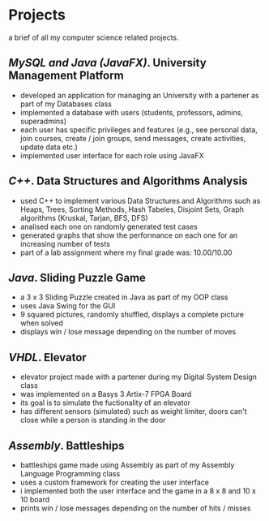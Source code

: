 # Projects
a brief of all my computer science related projects.
  
## *MySQL and Java (JavaFX)*. University Management Platform
  - developed an application for managing an University with a partener as part of my Databases class
  - implemented a database with users (students, professors, admins, superadmins)
  - each user has specific privileges and features (e.g., see personal data, join courses, create / join groups, send messages, create activities, update data etc.)
  - implemented user interface for each role using JavaFX

## *C++*. Data Structures and Algorithms Analysis
  - used C++ to implement various Data Structures and Algorithms such as Heaps, Trees, Sorting Methods, Hash Tabeles, Disjoint Sets, Graph algorithms (Kruskal, Tarjan, BFS, DFS)
  - analised each one on randomly generated test cases
  - generated graphs that show the performance on each one for an increasing number of tests
  - part of a lab assignment where my final grade was: 10.00/10.00

## *Java*. Sliding Puzzle Game
  - a 3 x 3 Sliding Puzzle created in Java as part of my OOP class
  - uses Java Swing for the GUI
  - 9 squared pictures, randomly shuffled, displays a complete picture when solved
  - displays win / lose message depending on the number of moves 

## *VHDL*. Elevator
  - elevator project made with a partener during my Digital System Design class
  - was implemented on a Basys 3 Artix-7 FPGA Board
  - its goal is to simulate the fuctionality of an elevator
  - has different sensors (simulated) such as weight limiter, doors can't close while a person is standing in the door

## *Assembly*. Battleships
  - battleships game made using Assembly as part of my Assembly Language Programming class
  - uses a custom framework for creating the user interface
  - i implemented both the user interface and the game in a 8 x 8 and 10 x 10 board
  - prints win / lose messages depending on the number of hits / misses
